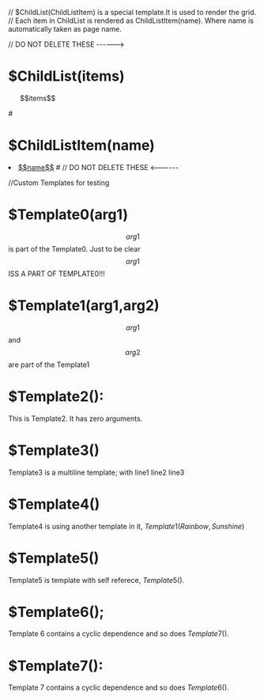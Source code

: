 // $ChildList(ChildListItem) is a special template.It is used to render the grid.
// Each item in ChildList is rendered as ChildListItem(name). Where name is automatically taken as page name.

// DO NOT DELETE THESE ------>
# $ChildList(items)
<ul>$$items$$</ul>
#

# $ChildListItem(name)
<li><a href="$$name$$.html">$$name$$</a>
#
// DO NOT DELETE THESE <------

//Custom Templates for testing

# $Template0(arg1)
$$arg1$$ is part of the Template0. Just to be clear $$arg1$$ ISS A PART OF TEMPLATE0!!!
#

# $Template1(arg1,arg2)
$$arg1$$ and $$arg2$$ are part of the Template1
#

# $Template2():
This is Template2. It has zero arguments.
#

# $Template3()
Template3 is a multiline template;
with line1
line2
line3
#

# $Template4()
Template4 is using another template in it, $Template1(Rainbow,Sunshine)$
#

# $Template5()
Template5 is template with self referece, $Template5()$.
#

# $Template6();
Template 6 contains a cyclic dependence and so does $Template7()$.
#

# $Template7():
Template 7 contains a cyclic dependence and so does $Template6()$.
#
